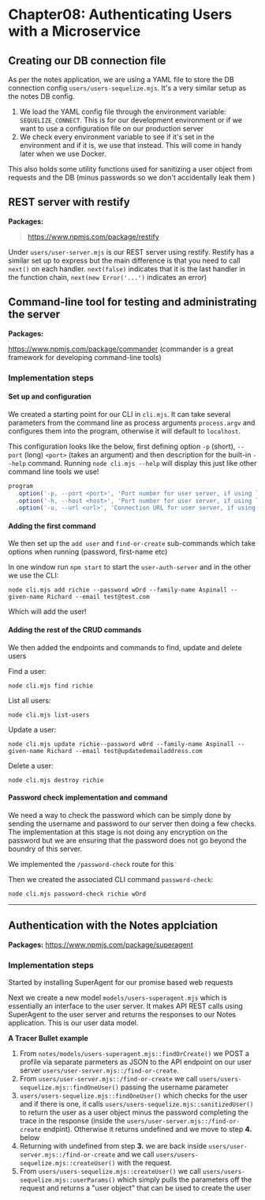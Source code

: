 # Chapter08: Authenticating Users with a Microservice

## Creating our DB connection file

As per the notes application, we are using a YAML file to store the DB connection config `users/users-sequelize.mjs`. It's a very similar setup as the notes DB config.

1. We load the YAML config file through the environment variable: `SEQUELIZE_CONNECT`. This is for our development environment or if we want to use a configuration file on our production server
2. We check every environment variable to see if it's set in the environment and if it is, we use that instead. This will come in handy later when we use Docker.

This also holds some utility functions used for sanitizing a user object from requests and the DB (minus passwords so we don't accidentally leak them )

## REST server with restify

**Packages:**

> https://www.npmjs.com/package/restify

Under `users/user-server.mjs` is our REST server using restify. Restify has a similar set up to express but the main difference is that you need to call `next()` on each handler. `next(false)` indicates that it is the last handler in the function chain, `next(new Error('...')` indicates an error)

## Command-line tool for testing and administrating the server

**Packages:**

https://www.npmjs.com/package/commander (commander is a great framework for developing command-line tools)

### Implementation steps

#### Set up and configuration

We created a starting point for our CLI in `cli.mjs`. It can take several parameters from the command line as process arguments `process.argv` and configures them into the program, otherwise it will default to `localhost`.

This configuration looks like the below, first defining option `-p` (short), `--port` (long) `<port>` (takes an argument) and then description for the built-in `--help` command. Running `node cli.mjs --help` will display this just like other command line tools we use!

```js
program
  .option('-p, --port <port>', 'Port number for user server, if using localhost')
  .option('-h, --host <host>', 'Port number for user server, if using localhost')
  .option('-u, --url <url>', 'Connection URL for user server, if using a remote server');
```

#### Adding the first command

We then set up the `add user` and `find-or-create` sub-commands which take options when running (password, first-name etc)

In one window run `npm start` to start the `user-auth-server` and in the other we use the CLI:

`node cli.mjs add richie --password wOrd --family-name Aspinall --given-name Richard --email test@test.com`

Which will add the user!

#### Adding the rest of the CRUD commands

We then added the endpoints and commands to find, update and delete users

Find a user:

`node cli.mjs find richie`

List all users:

`node cli.mjs list-users`

Update a user:

`node cli.mjs update richie--password w0rd --family-name Aspinall --given-name Richard --email test@updatedemailaddress.com`

Delete a user:

`node cli.mjs destroy richie`

#### Password check implementation and command

We need a way to check the password which can be simply done by sending the username and password to our server then doing a few checks. The implementation at this stage is not doing any encryption on the password but we are ensuring that the password does not go beyond the boundry of this server.

We implemented the `/password-check` route for this

Then we created the associated CLI command `password-check`:

`node cli.mjs password-check richie wOrd`

---

## Authentication with the Notes applciation

**Packages:**
https://www.npmjs.com/package/superagent

### Implementation steps

Started by installing SuperAgent for our promise based web requests

Next we create a new model `models/users-superagent.mjs` which is essentially an interface to the user server. It makes API REST calls using SuperAgent to the user server and returns the responses to our Notes application. This is our user data model.

**A Tracer Bullet example**

1. From `notes/models/users-superagent.mjs::findOrCreate()` we POST a profile via separate parmeters as JSON to the API endpoint on our user server `users/user-server.mjs::/find-or-create`.
2. From `users/user-server.mjs::/find-or-create` we call `users/users-sequelize.mjs::findOneUser()` passing the username parameter
3. `users/users-sequelize.mjs::findOneUser()` which checks for the user and if there is one, it calls `users/users-sequelize.mjs::sanitizedUser()` to return the user as a user object minus the password completing the trace in the response (inside the `users/user-server.mjs::/find-or-create` endpint). Otherwise it returns undefined and we move to step **4.** below
4. Returning with undefined from step **3.** we are back inside `users/user-server.mjs::/find-or-create` and we call `users/users-sequelize.mjs::createUser()` with the request.
5. From `users/users-sequelize.mjs::createUser()` we call `users/users-sequelize.mjs::userParams()` which simply pulls the parameters off the request and returns a "user object" that can be used to create the user
